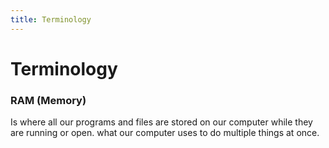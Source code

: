 ```yaml
---
title: Terminology
---
```


# Terminology

### RAM (Memory) 
Is where all our programs and files are stored on our computer while they are running or open. what our computer uses to do multiple things at once.